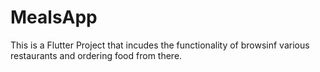 # MealsApp
This is a Flutter Project that incudes the functionality of browsinf various restaurants and ordering food from there.

